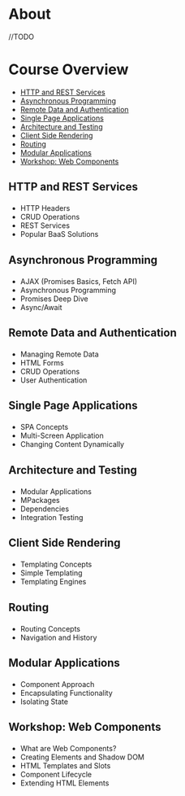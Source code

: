 # About

//TODO

# Course Overview

- <a href="#HTTP">HTTP and REST Services</a>
- <a href="#AP">Asynchronous Programming</a>
- <a href="#RDA">Remote Data and Authentication</a>
- <a href="#SPA">Single Page Applications</a>
- <a href="#ARCHT">Architecture and Testing</a>
- <a href="#CSR">Client Side Rendering</a>
- <a href="#ROUT">Routing</a>
- <a href="#MODAPP">Modular Applications</a>
- <a href="#WWCOMP">Workshop: Web Components</a>


## <p id="HTTP">HTTP and REST Services</p>
- HTTP Headers
- CRUD Operations
- REST Services
- Popular BaaS Solutions

## <p id="AP">Asynchronous Programming</p>
- AJAX (Promises Basics, Fetch API)
- Asynchronous Programming
- Promises Deep Dive
- Async/Await

## <p id="RDA">Remote Data and Authentication</p>
- Managing Remote Data
- HTML Forms
- CRUD Operations
- User Authentication

## <p id="SPA">Single Page Applications</p>
- SPA Concepts
- Multi-Screen Application
- Changing Content Dynamically

## <p id="ARCHT">Architecture and Testing</p>
- Modular Applications
- MPackages
- Dependencies
- Integration Testing

## <p id="CSR">Client Side Rendering</p>
- Templating Concepts
- Simple Templating
- Templating Engines

## <p id="ROUT">Routing</p>
- Routing Concepts
- Navigation and History

## <p id="MODAPP">Modular Applications</p>
- Component Approach
- Encapsulating Functionality
- Isolating State

## <p id="WWCOMP">Workshop: Web Components</p>
- What are Web Components?
- Creating Elements and Shadow DOM
- HTML Templates and Slots
- Component Lifecycle
- Extending HTML Elements

